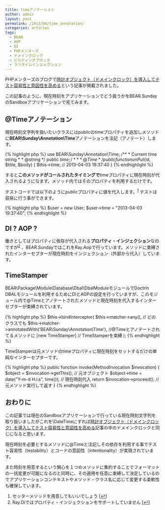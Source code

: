 ```yaml
---
title: timeアノテーション
author: admin
layout: post
permalink: /2013/04/time_annotation/
categories: articles
tags:
  - BEAR
  - AOP
  - DI
  - PHPメンターズ
  - ドメインクロック
  - ビルディングブロック
  - ランタイムインジェクション
---
```


PHPメンターズのブログで[時計オブジェクト（ドメインクロック）を導入してテスト容易性と意図性を高める][1]という記事が掲載されました。

この記事のように、現在時刻をアプリケーションでどう扱うかをBEAR.SundayのSandboxアプリケーションで見てみます。

## @Timeアノテーション

現在時刻文字列を扱いたいクラスにはpublicのtimeプロパティを追加しメソッドに**BEAR\Sunday\Annotation\Time**アノテーションを注記（アノテート）します。

{% highlight php %}
use BEAR\Sunday\Annotation\Time;
    /**
     * Current time string
     *
     * @string
     */
    public $time;
    /**
     * @Time
     */
    public function onPut($id, $title, $body)
    {
        $this->time; // 2013-04-03 19:37:40
    }
{% endhighlight %}

すると**このメソッドがコールされたタイミングで**timeプロパティに現在時刻が代入されるようになます。メソッド内ではそのプロパティを利用するだけです。

テストコードでは以下のようにpublicプロパティに値を代入します。<sup><a href="#footnote_0_1834" id="identifier_0_1834" class="footnote-link footnote-identifier-link" title="セッターメソッドを用意してもいいでしょう">1</a></sup> テストは容易に行う事ができます。

{% highlight php %}
 $user = new User;
 $user->time = "2013-04-03 19:37:40";
{% endhighlight %}

## DI ? AOP ?

働きとしてはプロパティに依存が代入される**プロパティ・インジェクション**なのですが<sup><a href="#footnote_1_1834" id="identifier_1_1834" class="footnote-link footnote-identifier-link" title="Ray.Diではプロパティ・インジェクションをサポートしていません">2</a></sup> 、BEAR.SundayではこれをRay.Aopで行っています。メソッドに束縛されたインターセプターが現在時刻をインジェクション（外部から代入）しています。

## TimeStamper

BEAR\Package\Module\Database\Dbal\DbalModuleモジュールでDoctrin DBALモジュールを利用するためにDIとAOPの設定を行っていますが、このモジュール内で@Timeとアノテートされたメソッドと現在時刻を代入するインターセプターが束縛されています。

{% highlight php %}
$this->bindInterceptor(
    $this->matcher->any(), // どのクラスでも
    $this->matcher->annotatedWith('BEAR\Sunday\Annotation\Time'), //@Timeとアノテートされてるメソッドに
    [new TimeStamper] // TimeStamperを束縛
);
{% endhighlight %}

TimeStamperは元メソッドのtimeプロパティに現在時刻をセットするだけの単純なインターセプターです。

{% highlight php %}
public function invoke(MethodInvocation $invocation)
{
    $object = $invocation->getThis(); // 元オブジェクト
    $object->time = date("Y-m-d H:i:s", time());  // 現在時刻代入
    return $invocation->proceed(); // 元メソッド実行して返す
}
{% endhighlight %}

## おわりに

この記事では現在のSandboxアプリケーションで行っている現在時刻文字列を取り扱いましたがこれを\DateTimeにすれば[時計オブジェクト（ドメインクロック）を導入してテスト容易性と意図性を高める][1]記事の中のドメインクロックと同じになると思います。

現在時刻を必要とするメソッドに@Timeと注記しその依存を利用する事でテスト容易性（testability）とコードの意図性（intentionality）が実現されています。

また時刻を用意するという関心を１つのメソッドに集約することでフォーマットの一括変更が可能になるのと同時に、その適用を任意に束縛して決定しているのでアプリケーションコンテキストやメソッド・クラス名に応じて変更する柔軟性も確保しています。

<ol class="footnotes">
  <li id="footnote_0_1834" class="footnote">
    セッターメソッドを用意してもいいでしょう [<a href="#identifier_0_1834" class="footnote-link footnote-back-link">&#8617;</a>]
  </li>
  <li id="footnote_1_1834" class="footnote">
    Ray.Diではプロパティ・インジェクションをサポートしていません [<a href="#identifier_1_1834" class="footnote-link footnote-back-link">&#8617;</a>]
  </li>
</ol>

 [1]: <http://phpmentors.jp/post/46982737824>
